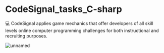 # CodeSignal_tasks_C-sharp
💻 CodeSignal applies game mechanics that offer developers of all skill levels online computer programming challenges for both instructional and recruiting purposes.

![unnamed](https://user-images.githubusercontent.com/33767811/59980879-af84ca00-960c-11e9-9511-1bbf21513618.jpg)
